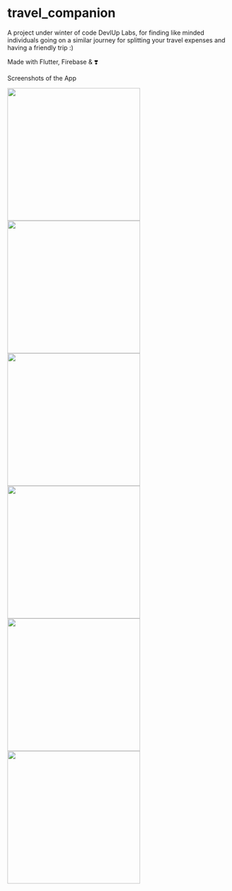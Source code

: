 # travel_companion

A project under winter of code DevlUp Labs, for finding like minded individuals going on a similar journey for splitting your travel expenses and having a friendly trip :)

Made with Flutter, Firebase & ❣️

Screenshots of the App

<img src="https://github.com/Asharma538/travel_companion/assets/102324067/66bc65f2-9eb8-4048-a2f7-7a8d72755c99" width="300">
<img src="https://github.com/Asharma538/travel_companion/assets/102324067/2da99aee-9dc2-4fed-a12a-914c130281bd" width="300">
<img src="https://github.com/Asharma538/travel_companion/assets/102324067/34efaed9-17b7-469a-84da-ba5b55c3118c" width="300">
<img src="https://github.com/Asharma538/travel_companion/assets/102324067/55b3d7d1-95a2-4b3e-89ff-580faccde32c" width="300">
<img src="https://github.com/Asharma538/travel_companion/assets/102324067/a1a94d8e-00e5-40c6-a7f0-405d3f984c38" width="300">
<img src="https://github.com/Asharma538/travel_companion/assets/102324067/7e0a11ad-5dd9-4e08-8fa4-73a182a72ae5" width="300">
